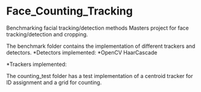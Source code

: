 # Face_Counting_Tracking
Benchmarking facial tracking/detection methods
Masters project for face tracking/detection and cropping.

The benchmark folder contains the implementation of different trackers and detectors.
  *Detectors implemented: 
    *OpenCV HaarCascade
  
  *Trackers implemented:

The counting_test folder has a test implementation of a centroid tracker for ID assignment and a grid for counting. 
